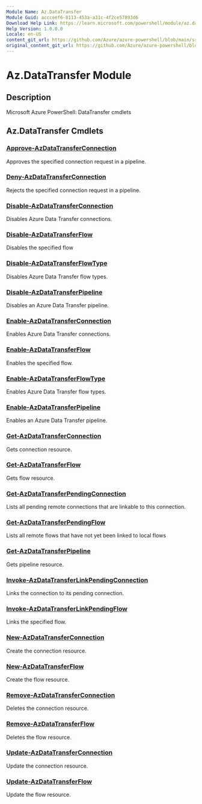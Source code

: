 ```yaml
---
Module Name: Az.DataTransfer
Module Guid: accceef6-8113-453a-a31c-4f2ce57893d6
Download Help Link: https://learn.microsoft.com/powershell/module/az.datatransfer
Help Version: 1.0.0.0
Locale: en-US
content_git_url: https://github.com/Azure/azure-powershell/blob/main/src/DataTransfer/DataTransfer/help/Az.DataTransfer.md
original_content_git_url: https://github.com/Azure/azure-powershell/blob/main/src/DataTransfer/DataTransfer/help/Az.DataTransfer.md
---
```


# Az.DataTransfer Module
## Description
Microsoft Azure PowerShell: DataTransfer cmdlets

## Az.DataTransfer Cmdlets
### [Approve-AzDataTransferConnection](Approve-AzDataTransferConnection.md)
Approves the specified connection request in a pipeline.

### [Deny-AzDataTransferConnection](Deny-AzDataTransferConnection.md)
Rejects the specified connection request in a pipeline.

### [Disable-AzDataTransferConnection](Disable-AzDataTransferConnection.md)
Disables Azure Data Transfer connections.

### [Disable-AzDataTransferFlow](Disable-AzDataTransferFlow.md)
Disables the specified flow

### [Disable-AzDataTransferFlowType](Disable-AzDataTransferFlowType.md)
Disables Azure Data Transfer flow types.

### [Disable-AzDataTransferPipeline](Disable-AzDataTransferPipeline.md)
Disables an Azure Data Transfer pipeline.

### [Enable-AzDataTransferConnection](Enable-AzDataTransferConnection.md)
Enables Azure Data Transfer connections.

### [Enable-AzDataTransferFlow](Enable-AzDataTransferFlow.md)
Enables the specified flow.

### [Enable-AzDataTransferFlowType](Enable-AzDataTransferFlowType.md)
Enables Azure Data Transfer flow types.

### [Enable-AzDataTransferPipeline](Enable-AzDataTransferPipeline.md)
Enables an Azure Data Transfer pipeline.

### [Get-AzDataTransferConnection](Get-AzDataTransferConnection.md)
Gets connection resource.

### [Get-AzDataTransferFlow](Get-AzDataTransferFlow.md)
Gets flow resource.

### [Get-AzDataTransferPendingConnection](Get-AzDataTransferPendingConnection.md)
Lists all pending remote connections that are linkable to this connection.

### [Get-AzDataTransferPendingFlow](Get-AzDataTransferPendingFlow.md)
Lists all remote flows that have not yet been linked to local flows

### [Get-AzDataTransferPipeline](Get-AzDataTransferPipeline.md)
Gets pipeline resource.

### [Invoke-AzDataTransferLinkPendingConnection](Invoke-AzDataTransferLinkPendingConnection.md)
Links the connection to its pending connection.

### [Invoke-AzDataTransferLinkPendingFlow](Invoke-AzDataTransferLinkPendingFlow.md)
Links the specified flow.

### [New-AzDataTransferConnection](New-AzDataTransferConnection.md)
Create the connection resource.

### [New-AzDataTransferFlow](New-AzDataTransferFlow.md)
Create the flow resource.

### [Remove-AzDataTransferConnection](Remove-AzDataTransferConnection.md)
Deletes the connection resource.

### [Remove-AzDataTransferFlow](Remove-AzDataTransferFlow.md)
Deletes the flow resource.

### [Update-AzDataTransferConnection](Update-AzDataTransferConnection.md)
Update the connection resource.

### [Update-AzDataTransferFlow](Update-AzDataTransferFlow.md)
Update the flow resource.

